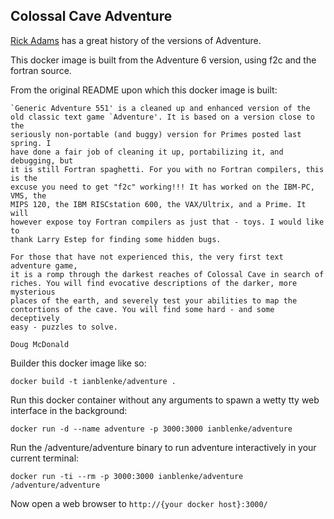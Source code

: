 ## Colossal Cave Adventure

[Rick Adams](http://rickadams.org/adventure/e_downloads.html) has a great history of the versions of Adventure.

This docker image is built from the Adventure 6 version, using f2c and the fortran source.

From the original README upon which this docker image is built:

    `Generic Adventure 551' is a cleaned up and enhanced version of the
    old classic text game `Adventure'. It is based on a version close to the
    seriously non-portable (and buggy) version for Primes posted last spring. I
    have done a fair job of cleaning it up, portabilizing it, and debugging, but
    it is still Fortran spaghetti. For you with no Fortran compilers, this is the
    excuse you need to get "f2c" working!!! It has worked on the IBM-PC, VMS, the
    MIPS 120, the IBM RISCstation 600, the VAX/Ultrix, and a Prime. It will
    however expose toy Fortran compilers as just that - toys. I would like to
    thank Larry Estep for finding some hidden bugs.

    For those that have not experienced this, the very first text adventure game,
    it is a romp through the darkest reaches of Colossal Cave in search of
    riches. You will find evocative descriptions of the darker, more mysterious
    places of the earth, and severely test your abilities to map the
    contortions of the cave. You will find some hard - and some deceptively
    easy - puzzles to solve.
    
    Doug McDonald

Builder this docker image like so:

	docker build -t ianblenke/adventure .

Run this docker container without any arguments to spawn a wetty tty web interface in the background:

	docker run -d --name adventure -p 3000:3000 ianblenke/adventure

Run the /adventure/adventure binary to run adventure interactively in your current terminal:

	docker run -ti --rm -p 3000:3000 ianblenke/adventure /adventure/adventure

Now open a web browser to `http://{your docker host}:3000/`

